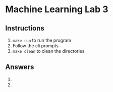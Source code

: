 # Machine Learning Lab 3

## Instructions

1. `make run` to run the program
2. Follow the cli prompts
3. `make clean` to clean the directories

## Answers

1. 

2. 
